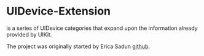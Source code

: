 # UIDevice-Extension
is a series of UIDevice categories that expand upon the information already provided by UIKit.

The project was originally started by Erica Sadun [github](https://github.com/erica).